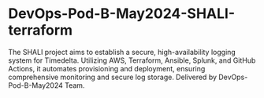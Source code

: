 # DevOps-Pod-B-May2024-SHALI-terraform
The SHALI project aims to establish a secure, high-availability logging system for Timedelta. Utilizing AWS, Terraform, Ansible, Splunk, and GitHub Actions, it automates provisioning and deployment, ensuring comprehensive monitoring and secure log storage. Delivered by DevOps-Pod-B-May2024 Team.
